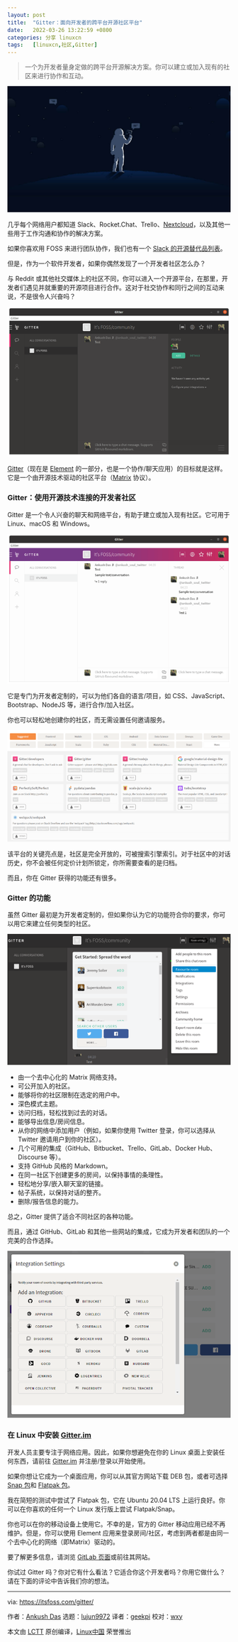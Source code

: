 ```yaml
---
layout: post
title:	"Gitter：面向开发者的跨平台开源社区平台"
date:	2022-03-26 13:22:59 +0800 
categories:	分享 linuxcn 
tags:	[linuxcn,社区,Gitter]
---
```




> 
> 一个为开发者量身定做的跨平台开源解决方案。你可以建立或加入现有的社区来进行协作和互动。
> 
> 
> 


![](/Asserts/Images/album/202203/26/132222ldtjfcxvfz9kx5jv.jpg)


几乎每个网络用户都知道 Slack、Rocket.Chat、Trello、[Nextcloud](https://itsfoss.com/nextcloud/)，以及其他一些用于工作沟通和协作的解决方案。


如果你喜欢用 FOSS 来进行团队协作，我们也有一个 [Slack 的开源替代品列表](https://itsfoss.com/open-source-slack-alternative/)。


但是，作为一个软件开发者，如果你偶然发现了一个开发者社区怎么办？


与 Reddit 或其他社交媒体上的社区不同，你可以进入一个开源平台，在那里，开发者们遇见并就重要的开源项目进行合作。这对于社交协作和同行之间的互动来说，不是很令人兴奋吗？


![](/Asserts/Images/album/202203/26/132259hbasisfsisrazss1.png)


[Gitter](https://gitter.im/)（现在是 [Element](https://itsfoss.com/element/) 的一部分，也是一个协作/聊天应用）的目标就是这样。它是一个由开源技术驱动的社区平台（[Matrix](https://matrix.org/) 协议）。


### Gitter：使用开源技术连接的开发者社区


Gitter 是一个令人兴奋的聊天和网络平台，有助于建立或加入现有社区。它可用于 Linux、macOS 和 Windows。


![](/Asserts/Images/album/202203/26/132300dot7tmtmp97ozt2v.png)


它是专门为开发者定制的，可以为他们各自的语言/项目，如 CSS、JavaScript、Bootstrap、NodeJS 等，进行合作/加入社区。


你也可以轻松地创建你的社区，而无需设置任何邀请服务。


![](/Asserts/Images/album/202203/26/132300ryy1qzjyynlnyunl.png)


该平台的关键亮点是，社区是完全开放的，可被搜索引擎索引。对于社区中的对话历史，你不会被任何定价计划所锁定，你所需要查看的是归档。


而且，你在 Gitter 获得的功能还有很多。


### Gitter 的功能


虽然 Gitter 最初是为开发者定制的，但如果你认为它的功能符合你的要求，你可以用它来建立任何类型的社区。


![](/Asserts/Images/album/202203/26/132300llr9j9bsyabubjfy.png)


* 由一个去中心化的 Matrix 网络支持。
* 可公开加入的社区。
* 能够将你的社区限制在选定的用户中。
* 深色模式主题。
* 访问归档，轻松找到过去的对话。
* 能够导出信息/房间信息。
* 从你的网络中添加用户（例如，如果你使用 Twitter 登录，你可以选择从 Twitter 邀请用户到你的社区）。
* 几个可用的集成（GitHub、Bitbucket、Trello、GitLab、Docker Hub、Discourse 等）。
* 支持 GitHub 风格的 Markdown。
* 在同一社区下创建更多的房间，以保持事情的条理性。
* 轻松地分享/嵌入聊天室的链接。
* 帖子系统，以保持对话的整齐。
* 删除/报告信息的能力。


总之，Gitter 提供了适合不同社区的各种功能。


而且，通过 GitHub、GitLab 和其他一些网站的集成，它成为开发者和团队的一个完美的合作选择。


![](/Asserts/Images/album/202203/26/132300mr4zm6irirc3ci4f.png)


### 在 Linux 中安装 [Gitter.im](http://Gitter.im)


开发人员主要专注于网络应用。因此，如果你想避免在你的 Linux 桌面上安装任何东西，请前往 [Gitter.im](https://gitter.im/) 并注册/登录以开始使用。


如果你想让它成为一个桌面应用，你可以从其官方网站下载 DEB 包，或者可选择 [Snap 包](https://snapcraft.io/gitter-desktop)和 [Flatpak 包](https://flathub.org/apps/details/im.gitter.Gitter)。


我在简短的测试中尝试了 Flatpak 包，它在 Ubuntu 20.04 LTS 上运行良好。你可以在你喜欢的任何一个 Linux 发行版上尝试 Flatpak/Snap。


你也可以在你的移动设备上使用它。不幸的是，官方的 Gitter 移动应用已经不再维护。但是，你可以使用 Element 应用来登录房间/社区，考虑到两者都是由同一个去中心化的网络（即Matrix）驱动的。


要了解更多信息，请浏览 [GitLab 页面](https://gitlab.com/gitterHQ/desktop)或前往其网站。


你试过 Gitter 吗？你对它有什么看法？它适合你这个开发者吗？你用它做什么？请在下面的评论中告诉我们你的想法。




---


via: <https://itsfoss.com/gitter/>


作者：[Ankush Das](https://itsfoss.com/author/ankush/) 选题：[lujun9972](https://github.com/lujun9972) 译者：[geekpi](https://github.com/geekpi) 校对：[wxy](https://github.com/wxy)


本文由 [LCTT](https://github.com/LCTT/TranslateProject) 原创编译，[Linux中国](https://linux.cn/) 荣誉推出
